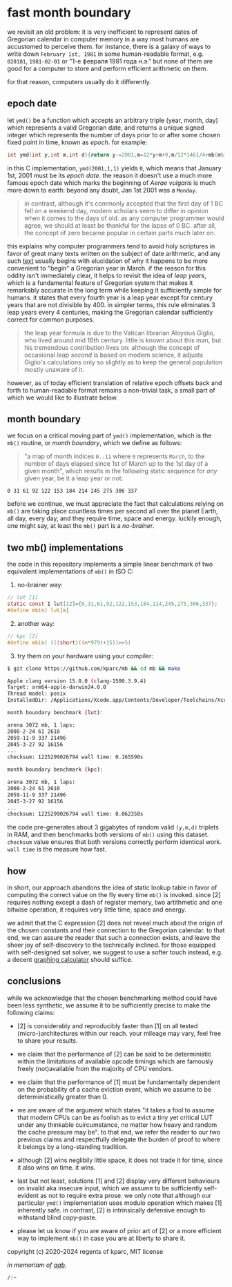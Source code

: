 # fast month boundary

we revisit an old problem: it is very inefficient to represent dates of Gregorian calendar in computer memory in a way most humans are accustomed to perceive them. for instance, there is a galaxy of ways to write down `February 1st, 1981` in some human-readable format, e.g. `020181`, `1981-02-01` or "1-e февраля 1981 года н.э." but none of them are good for a computer to store and perform efficient arithmetic on them.

for that reason, computers usually do it differently.

## epoch date

let `ymd()` be a function which accepts an arbitrary triple (year, month, day) which represents a valid Gregorian date, and returns a unique signed integer which represents the number of days prior to or after some chosen fixed point in time, known as _epoch_. for example:

```c
int ymd(int y,int m,int d){return y-=2001,m=12*y+m+9,m/12*1461/4+mb(m%12)-307+d;}
```

in this C implementation, `ymd(2001,1,1)` yields `0`, which means that January 1st, 2001 must be its _epoch date_. the reason it doesn't use a much more famous epoch date which marks the beginning of _Aerae vulgaris_ is much more down to earth: beyond any doubt, Jan 1st 2001 was a `Monday`. 

> in contrast, although it's commonly accepted that the first day of 1 BC fell on a weekend day, modern scholars seem to differ in opinion when it comes to the days of old. as any computer programmer would agree, we should at least be thankful for the lapse of 0 BC. after all, the concept of zero became popular in certain parts much later on.

this explains why computer programmers tend to avoid holy scriptures in favor of great many texts written on the subject of date arithmetic, and any such [text](https://howardhinnant.github.io/date_algorithms.html) usually begins with elucidation of why it happens to be more convenient to "begin" a Gregorian year in March. if the reason for this oddity isn't immediately clear, it helps to revisit the idea of _leap years_, which is a fundamental feature of Gregorian system that makes it remarkably accurate in the long term while keeping it sufficiently simple for humans. it states that every fourth year is a leap year except for century years that are not divisible by 400. in simpler terms, this rule eliminates 3 leap years every 4 centuries, making the Gregorian calendar sufficiently correct for common purposes.

> the leap year formula is due to the Vatican librarian Aloysius Giglio, who lived around mid 16th century. little is known about this man, but his tremendous contribution lives on: although the concept of occasional *leap second* is based on modern science, it adjusts Giglio's calculations only so slightly as to keep the general population mostly unaware of it.

however, as of today efficient translation of relative epoch offsets back and forth to human-readable format remains a non-trivial task, a small part of which we would like to illustrate below.

## month boundary

we focus on a critical moving part of `ymd()` implementation, which is the `mb()` routine, or _month boundary_, which we define as follows:

> "a map of month indices `0..11` where `0` represents `March`, to the number of days elapsed since 1st of March up to the 1st day of a given month", which results in the following static sequence for _any_ given year, be it a leap year or not:

```
0 31 61 92 122 153 184 214 245 275 306 337
```

before we continue, we must appreciate the fact that calculations relying on `mb()` are taking place countless times per second all over the planet Earth, all day, every day, and they require time, space and energy. luckily enough, one might say, at least the `mb()` part is a *no-brainer*.

## two mb() implementations

the code in this repository implements a simple linear benchmark of two equivalent implementations of `mb()` in ISO C:

1. no-brainer way:

```c
// lut [1]
static const I lut[12]={0,31,61,92,122,153,184,214,245,275,306,337};
#define mb(m) lut[m]
```

2. another way:

```c
// kpc [2]
#define mb(m) (((short)((m*979)+15))>>5)
```

3. try them on your hardware using your compiler:

```sh
$ git clone https://github.com/kparc/mb && cd mb && make

Apple clang version 15.0.0 (clang-1500.3.9.4)
Target: arm64-apple-darwin24.0.0
Thread model: posix
InstalledDir: /Applications/Xcode.app/Contents/Developer/Toolchains/XcodeDefault.xctoolchain/usr/bin

month boundary benchmark (lut):

arena 3072 mb, 1 laps:
2008-2-24 61 2610
2059-11-9 337 21496
2045-3-27 92 16156
...
checksum: 1225299026794 wall time: 0.165590s

month boundary benchmark (kpc):

arena 3072 mb, 1 laps:
2008-2-24 61 2610
2059-11-9 337 21496
2045-3-27 92 16156
...
checksum: 1225299026794 wall time: 0.062350s
```

the code pre-generates about 3 gigabytes of random valid `(y,m,d)` triplets in RAM, and then benchmarks both versions of `mb()` using this dataset. `checksum` value ensures that both versions correctly perform identical work. `wall time` is the measure how fast.

## how

in short, our approach abandons the idea of static lookup table in favor of computing the correct value on the fly every time `mb()` is invoked. since [2] requires nothing except a dash of register memory, two artithmetic and one bitwise operation, it requires very little time, space and energy.

we admit that the C expression [2] does not reveal much about the origin of the chosen constants and their connection to the Gregorian calendar. to that end, we can assure the reader that such a connection exists, and leave the sheer joy of self-discovery to the technically inclined. for those equipped with self-designed sat solver, we suggest to use a softer touch instead, e.g. a decent [graphing calculator](https://desmos.com) should suffice.

## conclusions

while we acknowledge that the chosen benchmarking method could have been less synthetic, we assume it to be sufficiently precise to make the following claims:

* [2] is considerably and reproducibly faster than [1] on all tested (micro-)architectures within our reach. your mileage may vary, feel free to share your results.

* we claim that the performance of [2] can be said to be deterministic within the limitations of available opcode timings which are famously freely (not)available from the majority of CPU vendors.

* we claim that the performance of [1] must be fundamentally dependent on the probability of a cache eviction event, which we assume to be deterministically greater than 0.

* we are aware of the argument which states "it takes a fool to assume that modern CPUs can be as foolish as to evict a tiny yet critical LUT under any thinkable cuircumstance, no matter how heavy and random the cache pressure may be". to that end, we refer the reader to our two previous claims and  respectfully delegate the burden of proof to where it belongs by a long-standing tradition.

* although [2] wins neglibily little space, it does not trade it for time, since it also wins on time. it wins.

* last but not least, solutions [1] and [2] display very different behaviours on invalid aka insecure input, which we assume to be sufficiently self-evident as not to require extra prose. we only note that although our particular `ymd()` implementation uses modulo operation which makes [1] inherently safe. in contrast, [2] is intrinsically defensive enough to withstand blind copy-paste.

* please let us know if you are aware of prior art of [2] or a more efficient way to implement `mb()` in case you are at liberty to share it.


copyright (c) 2020-2024 regents of kparc, MIT license

_in memoriam of [aab](https://peps.python.org/pep-0495/)._

`/:~`
